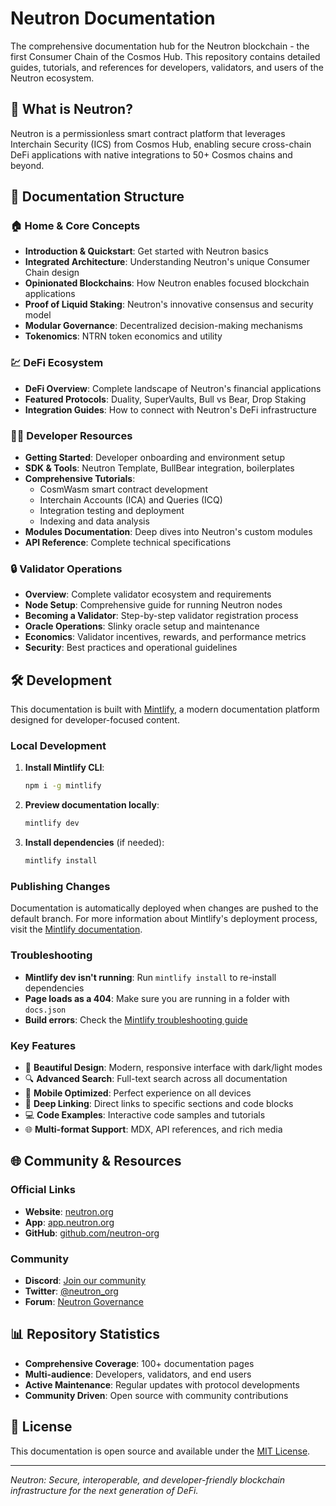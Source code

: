 # Neutron Documentation

The comprehensive documentation hub for the Neutron blockchain - the first Consumer Chain of the Cosmos Hub. This repository contains detailed guides, tutorials, and references for developers, validators, and users of the Neutron ecosystem.

## 🌟 What is Neutron?

Neutron is a permissionless smart contract platform that leverages Interchain Security (ICS) from Cosmos Hub, enabling secure cross-chain DeFi applications with native integrations to 50+ Cosmos chains and beyond.

## 📖 Documentation Structure

### 🏠 **Home & Core Concepts**
- **Introduction & Quickstart**: Get started with Neutron basics
- **Integrated Architecture**: Understanding Neutron's unique Consumer Chain design
- **Opinionated Blockchains**: How Neutron enables focused blockchain applications
- **Proof of Liquid Staking**: Neutron's innovative consensus and security model
- **Modular Governance**: Decentralized decision-making mechanisms
- **Tokenomics**: NTRN token economics and utility

### 💹 **DeFi Ecosystem**
- **DeFi Overview**: Complete landscape of Neutron's financial applications
- **Featured Protocols**: Duality, SuperVaults, Bull vs Bear, Drop Staking
- **Integration Guides**: How to connect with Neutron's DeFi infrastructure

### 👨‍💻 **Developer Resources**
- **Getting Started**: Developer onboarding and environment setup
- **SDK & Tools**: Neutron Template, BullBear integration, boilerplates
- **Comprehensive Tutorials**: 
  - CosmWasm smart contract development
  - Interchain Accounts (ICA) and Queries (ICQ)
  - Integration testing and deployment
  - Indexing and data analysis
- **Modules Documentation**: Deep dives into Neutron's custom modules
- **API Reference**: Complete technical specifications

### 🔒 **Validator Operations**
- **Overview**: Complete validator ecosystem and requirements
- **Node Setup**: Comprehensive guide for running Neutron nodes
- **Becoming a Validator**: Step-by-step validator registration process
- **Oracle Operations**: Slinky oracle setup and maintenance
- **Economics**: Validator incentives, rewards, and performance metrics
- **Security**: Best practices and operational guidelines

## 🛠 Development

This documentation is built with [Mintlify](https://mintlify.com), a modern documentation platform designed for developer-focused content.

### Local Development

1. **Install Mintlify CLI**:
   ```bash
   npm i -g mintlify
   ```

2. **Preview documentation locally**:
   ```bash
   mintlify dev
   ```

3. **Install dependencies** (if needed):
   ```bash
   mintlify install
   ```

### Publishing Changes

Documentation is automatically deployed when changes are pushed to the default branch. For more information about Mintlify's deployment process, visit the [Mintlify documentation](https://mintlify.com/docs).

### Troubleshooting

- **Mintlify dev isn't running**: Run `mintlify install` to re-install dependencies
- **Page loads as a 404**: Make sure you are running in a folder with `docs.json`
- **Build errors**: Check the [Mintlify troubleshooting guide](https://mintlify.com/docs/troubleshooting)

### Key Features

- 🎨 **Beautiful Design**: Modern, responsive interface with dark/light modes
- 🔍 **Advanced Search**: Full-text search across all documentation
- 📱 **Mobile Optimized**: Perfect experience on all devices
- 🔗 **Deep Linking**: Direct links to specific sections and code blocks
- 💻 **Code Examples**: Interactive code samples and tutorials
- 🌐 **Multi-format Support**: MDX, API references, and rich media

## 🌐 Community & Resources

### Official Links
- **Website**: [neutron.org](https://neutron.org)
- **App**: [app.neutron.org](https://app.neutron.org)
- **GitHub**: [github.com/neutron-org](https://github.com/neutron-org)

### Community
- **Discord**: [Join our community](https://discord.com/invite/bzPBzbDvWC)
- **Twitter**: [@neutron_org](https://twitter.com/neutron_org)
- **Forum**: [Neutron Governance](https://forum.neutron.org)

## 📊 Repository Statistics

- **Comprehensive Coverage**: 100+ documentation pages
- **Multi-audience**: Developers, validators, and end users
- **Active Maintenance**: Regular updates with protocol developments
- **Community Driven**: Open source with community contributions

## 📝 License

This documentation is open source and available under the [MIT License](LICENSE).

---

*Neutron: Secure, interoperable, and developer-friendly blockchain infrastructure for the next generation of DeFi.*
